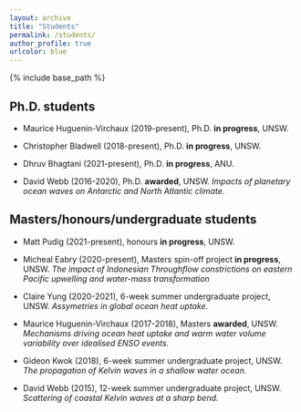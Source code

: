 ```yaml
---
layout: archive
title: "Students"
permalink: /students/
author_profile: true
urlcolor: blue
---
```


{% include base_path %}

## Ph.D. students

* Maurice Huguenin-Virchaux (2019-present), Ph.D. **in progress**, UNSW.

* Christopher Bladwell (2018-present), Ph.D. **in progress**, UNSW.

* Dhruv Bhagtani (2021-present), Ph.D. **in progress**, ANU.

* David Webb (2016-2020), Ph.D. **awarded**, UNSW. *Impacts of
  planetary ocean waves on Antarctic and North Atlantic climate.*

## Masters/honours/undergraduate students

* Matt Pudig (2021-present), honours **in progress**, UNSW.

* Micheal Eabry (2020-present), Masters spin-off project **in
  progress**, UNSW. *The impact of Indonesian Throughflow
  constrictions on eastern Pacific upwelling and water-mass
  transformation*

* Claire Yung (2020-2021), 6-week summer undergraduate project,
  UNSW. *Assymetries in global ocean heat uptake.*

* Maurice Huguenin-Virchaux (2017-2018), Masters **awarded**,
  UNSW. *Mechanisms driving ocean heat uptake and warm water volume
  variability over idealised ENSO events.*

* Gideon Kwok (2018), 6-week summer undergraduate project, UNSW. *The
  propagation of Kelvin waves in a shallow water ocean.*

* David Webb (2015), 12-week summer undergraduate project,
  UNSW. *Scattering of coastal Kelvin waves at a sharp bend.*

